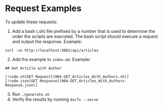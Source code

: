 # Request Examples

To update these requests:

1. Add a bash (.sh) file prefixed by a number that is used to determine the order the scripts are executed. The bash script should execute a request and output the response. Example:
```
curl -vs http://localhost:5001/api/articles
```

2. Add the example to `index.md`. Example:
```
## Get Article with Author

[!code-sh[GET Request](004-GET_Articles_With_Authors.sh)]
[!code-json[GET Response](004-GET_Articles_With_Authors-Response.json)]
```

3. Run `./generate.sh`
4. Verify the results by running `docfx --serve`
